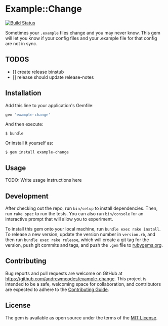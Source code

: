 # Example::Change
[![Build Status](https://travis-ci.org/andrewmcodes/example-change.svg?branch=master)](https://travis-ci.org/andrewmcodes/example-change)

Sometimes your `.example` files change and you may never know. This gem will let you know if your config files and your .example file for that config are not in sync.

## TODOS

- [] create release binstub
- [] release should update release-notes

## Installation

Add this line to your application's Gemfile:

```ruby
gem 'example-change'
```

And then execute:

    $ bundle

Or install it yourself as:

    $ gem install example-change

## Usage

TODO: Write usage instructions here

## Development

After checking out the repo, run `bin/setup` to install dependencies. Then, run `rake spec` to run the tests. You can also run `bin/console` for an interactive prompt that will allow you to experiment.

To install this gem onto your local machine, run `bundle exec rake install`. To release a new version, update the version number in `version.rb`, and then run `bundle exec rake release`, which will create a git tag for the version, push git commits and tags, and push the `.gem` file to [rubygems.org](https://rubygems.org).

## Contributing

Bug reports and pull requests are welcome on GitHub at https://github.com/andrewmcodes/example-change. This project is intended to be a safe, welcoming space for collaboration, and contributors are expected to adhere to the [Contributing Guide](https://github.com/andrewmcodes/example-change/CODE_OF_CONDUCT.md).

## License

The gem is available as open source under the terms of the [MIT License](https://opensource.org/licenses/MIT).
